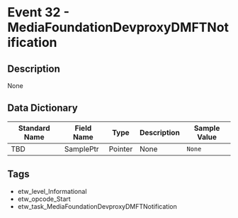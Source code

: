 # Event 32 - MediaFoundationDevproxyDMFTNotification

## Description
None

## Data Dictionary
|Standard Name|Field Name|Type|Description|Sample Value|
|---|---|---|---|---|
|TBD|SamplePtr|Pointer|None|`None`|

## Tags
* etw_level_Informational
* etw_opcode_Start
* etw_task_MediaFoundationDevproxyDMFTNotification